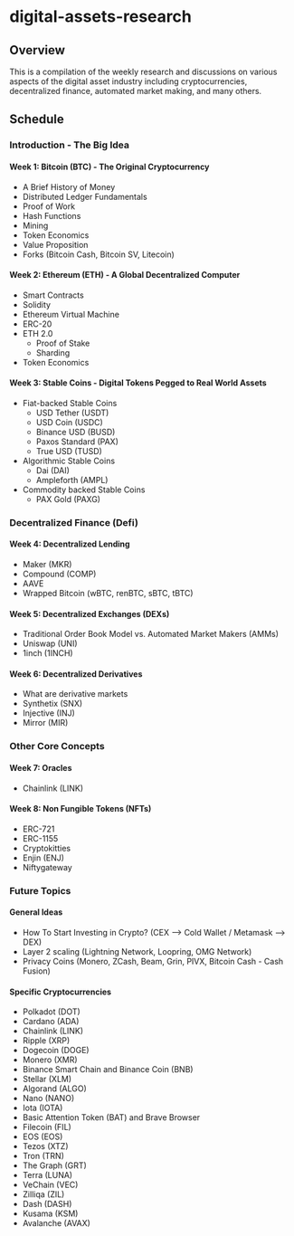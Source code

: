 # digital-assets-research

## Overview

This is a compilation of the weekly research and discussions on various aspects of the digital asset industry including cryptocurrencies, decentralized finance, automated market making, and many others.

## Schedule

### Introduction - The Big Idea

#### Week 1: Bitcoin (BTC) - The Original Cryptocurrency
- A Brief History of Money
- Distributed Ledger Fundamentals
- Proof of Work
- Hash Functions
- Mining
- Token Economics
- Value Proposition
- Forks (Bitcoin Cash, Bitcoin SV, Litecoin)

#### Week 2: Ethereum (ETH) - A Global Decentralized Computer
- Smart Contracts
- Solidity
- Ethereum Virtual Machine
- ERC-20
- ETH 2.0
  - Proof of Stake
  - Sharding
- Token Economics

#### Week 3: Stable Coins - Digital Tokens Pegged to Real World Assets
- Fiat-backed Stable Coins
  - USD Tether (USDT)
  - USD Coin (USDC)
  - Binance USD (BUSD)
  - Paxos Standard (PAX)
  - True USD (TUSD)
- Algorithmic Stable Coins
  - Dai (DAI)
  - Ampleforth (AMPL)
- Commodity backed Stable Coins
  - PAX Gold (PAXG)

### Decentralized Finance (Defi)

#### Week 4: Decentralized Lending
- Maker (MKR)
- Compound (COMP)
- AAVE
- Wrapped Bitcoin (wBTC, renBTC, sBTC, tBTC)

#### Week 5: Decentralized Exchanges (DEXs)
- Traditional Order Book Model vs. Automated Market Makers (AMMs)
- Uniswap (UNI)
- 1inch (1INCH)

#### Week 6: Decentralized Derivatives 
- What are derivative markets
- Synthetix (SNX)
- Injective (INJ)
- Mirror (MIR)

### Other Core Concepts

#### Week 7: Oracles
- Chainlink (LINK)

#### Week 8: Non Fungible Tokens (NFTs)
- ERC-721
- ERC-1155
- Cryptokitties
- Enjin (ENJ)
- Niftygateway

### Future Topics
#### General Ideas
- How To Start Investing in Crypto? (CEX --> Cold Wallet / Metamask --> DEX)
- Layer 2 scaling (Lightning Network, Loopring, OMG Network)
- Privacy Coins (Monero, ZCash, Beam, Grin, PIVX, Bitcoin Cash - Cash Fusion)

#### Specific Cryptocurrencies
- Polkadot (DOT)
- Cardano (ADA)
- Chainlink (LINK)
- Ripple (XRP)
- Dogecoin (DOGE)
- Monero (XMR)
- Binance Smart Chain and Binance Coin (BNB)
- Stellar (XLM)
- Algorand (ALGO)
- Nano (NANO)
- Iota (IOTA)
- Basic Attention Token (BAT) and Brave Browser
- Filecoin (FIL)
- EOS (EOS)
- Tezos (XTZ)
- Tron (TRN)
- The Graph (GRT)
- Terra (LUNA)
- VeChain (VEC)
- Zilliqa (ZIL)
- Dash (DASH)
- Kusama (KSM)
- Avalanche (AVAX)


